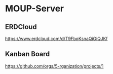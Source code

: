 # MOUP-Server
## ERDCloud
https://www.erdcloud.com/d/T9FbqKsnaQiGiQJKf

## Kanban Board
https://github.com/orgs/5-rganization/projects/1
